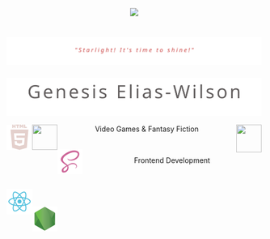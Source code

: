 <p align="center">
<img src="https://i.giphy.com/media/v1.Y2lkPTc5MGI3NjExOGN2emZnd3B1ZXA2YWFlamJrYzlvZmN3OGRxazV0N2ZwcXlvb2I3YyZlcD12MV9pbnRlcm5hbF9naWZfYnlfaWQmY3Q9Zw/xxYjT0kqECzGa9jTh5/giphy.gif" />
</p>
<h1 align="center">
  <picture>
    <source media="(prefers-color-scheme: dark)" srcset="ultra-header-dark.svg"/>
    <img src="ultra-header-light.svg" alt=Starlight Knights" />
  </picture>
  </h1>
  <p align="right" >
    <picture width="20px">
      <source media="(prefers-color-scheme: dark)" srcset="myname-dark.svg"/>
      <img src="myname-light.svg"/>
    </picture>
  </p>
    <source media="(prefers-color-scheme: dark)" srcset="html5-light.svg"/>
    <img align="left" width="50px" src="html5-dark.svg"/>
    <p align="center"><img align="left" height="50px" width="50px" src="https://i.giphy.com/media/v1.Y2lkPTc5MGI3NjExYWhqeGxkb2UyaXEzbzdqeHYyemVuODJtOGp3dTJlZXYxamswZnF4aiZlcD12MV9pbnRlcm5hbF9naWZfYnlfaWQmY3Q9cw/NFz5lq3GUKwdPX5Em7/giphy.gif" /> Video Games & Fantasy Fiction <img align="right" height="55px" width="50px" src="https://i.giphy.com/media/v1.Y2lkPTc5MGI3NjExZ2hiYzl5ZTF1a3NwN3MxZXFkNzJsOGZodDIyc25keHRxdWV4ZzZuOCZlcD12MV9pbnRlcm5hbF9naWZfYnlfaWQmY3Q9cw/WGcf5IICzDFtufDiD7/giphy.gif" /> </p>  <br>
    <img align="left" width="50px" src="sass-logo.svg"/> <p align="center">Frontend Development</p><br>
    <br>
    <source media="(prefers-color-scheme: dark)" srcset="react-dark.svg"/>
    <img align="left" width="50px" src="react-light.svg"/><br>
    <br>
    <img align="left" width="50px" src="node-dark.svg"/>
<!--
**Geliaswilson/Geliaswilson** is a ✨ _special_ ✨ repository because its `README.md` (this file) appears on your GitHub profile.

Here are some ideas to get you started:

- 🔭 I’m currently working on ...
- 🌱 I’m currently learning ...
- 👯 I’m looking to collaborate on ...
- 🤔 I’m looking for help with ...
- 💬 Ask me about ...
- 📫 How to reach me: ...
- 😄 Pronouns: ...
- ⚡ Fun fact: ...
-->
